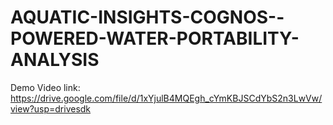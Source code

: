 # AQUATIC-INSIGHTS-COGNOS--POWERED-WATER-PORTABILITY-ANALYSIS

Demo Video link:
 https://drive.google.com/file/d/1xYjulB4MQEgh_cYmKBJSCdYbS2n3LwVw/view?usp=drivesdk
